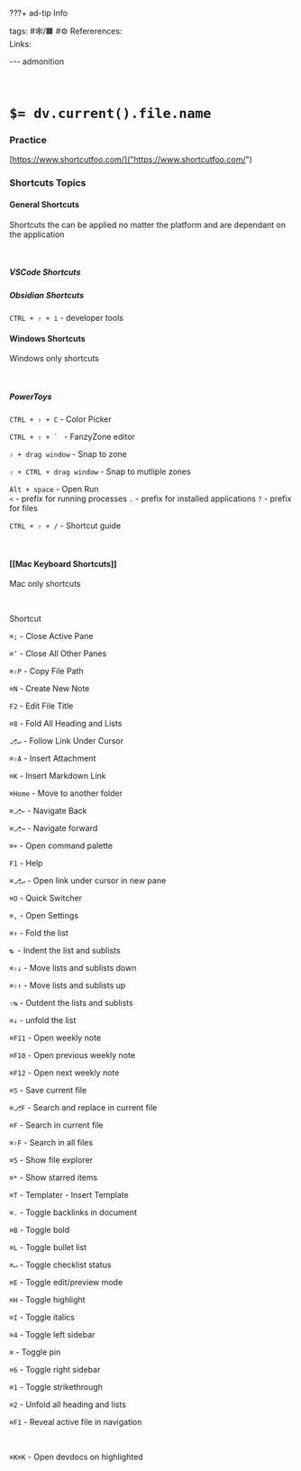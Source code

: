 ???+ ad-tip Info

tags: #🕸️/🟧️  #⚙️ 
Refererences:   
Links: 

--- admonition


<br>

# `$= dv.current().file.name`

### Practice
[https://www.shortcutfoo.com/]("https://www.shortcutfoo.com/")

### Shortcuts Topics
#### General Shortcuts
Shortcuts the can be applied no matter the platform and are dependant on the application

<br>

##### VSCode Shortcuts

##### Obsidian Shortcuts
`CTRL + ⇧ + i` - developer tools

#### Windows Shortcuts
Windows only shortcuts

<br>

##### PowerToys
`CTRL + ⇧ + C` - Color Picker

``CTRL + ⇧ + ` `` - FanzyZone editor

`⇧ + drag window` - Snap to zone

`⇧ + CTRL + drag window` - Snap to mutliple zones

`Alt + space` - Open Run  
    `<` - prefix for running processes
	`.` - prefix for installed applications
	`?` - prefix for files
	
`CTRL + ⇧ + /` - Shortcut guide

<br>

#### [[Mac Keyboard Shortcuts]]
Mac only shortcuts

<br>

Shortcut

`⌘;` - Close Active Pane

`⌘’` - Close All Other Panes

`⌘⇧P` - Copy File Path

`⌘N` - Create New Note

`F2` - Edit File Title

`⌘8` - Fold All Heading and Lists

`⎇↵` - Follow Link Under Cursor

`⌘⇧A` - Insert Attachment

`⌘K` - Insert Markdown Link

`⌘Home` - Move to another folder

`⌘⎇←` - Navigate Back

`⌘⎇→` - Navigate forward

`⌘+` - Open command palette

`F1` - Help

`⌘⎇↵` - Open link under cursor in new pane

`⌘O` - Quick Switcher

`⌘,` - Open Settings

`⌘↑` - Fold the list

`↹ `- Indent the list and sublists

`⌘⇧↓` - Move lists and sublists down

`⌘⇧↑` - Move lists and sublists up

`⇧↹` - Outdent the lists and sublists

`⌘↓` - unfold the list

`⌘F11` - Open weekly note

`⌘F10` - Open previous weekly note

`⌘F12` - Open next weekly note

`⌘S` - Save current file

`⌘⎇F` - Search and replace in current file

`⌘F` - Search in current file

`⌘⇧F` - Search in all files

`⌘5` - Show file explorer

`⌘*` - Show starred items

`⌘T` - Templater - Insert Template

`⌘.` - Toggle backlinks in document

`⌘B` - Toggle bold

`⌘L` - Toggle bullet list

`⌘↵` - Toggle checklist status

`⌘E` - Toggle edit/preview mode

`⌘H` - Toggle highlight

`⌘I` - Toggle italics

`⌘4` - Toggle left sidebar

`⌘` - Toggle pin

`⌘6` - Toggle right sidebar

`⌘1` - Toggle strikethrough

`⌘2` - Unfold all heading and lists

`⌘F1` - Reveal active file in navigation

<br>

`⌘K⌘K` - Open devdocs on highlighted